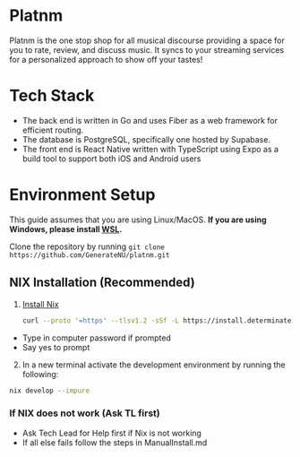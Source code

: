 # Platnm

Platnm is the one stop shop for all musical discourse providing a space for you to rate, review, and discuss music. It syncs to your streaming services for a personalized approach to show off your tastes!

# Tech Stack

- The back end is written in Go and uses Fiber as a web framework for efficient routing.
- The database is PostgreSQL, specifically one hosted by Supabase.
- The front end is React Native written with TypeScript using Expo as a build tool to support both iOS and Android users

# Environment Setup

This guide assumes that you are using Linux/MacOS. **If you are using Windows, please install [WSL](https://learn.microsoft.com/en-us/windows/wsl/install).**

Clone the repository by running `git clone https://github.com/GenerateNU/platnm.git`

## NIX Installation (Recommended)
1. [Install Nix](https://zero-to-nix.com/start/install)
   <!-- markdownlint-disable MD013 -->
   ```sh
   curl --proto '=https' --tlsv1.2 -sSf -L https://install.determinate.systems/nix | sh -s -- install
   ```
   <!-- markdownlint-enable MD013 -->
  - Type in computer password if prompted
  - Say yes to prompt
  
2. In a new terminal activate the development environment by running the following:

<!-- markdownlint-disable MD013 -->
   ```sh
   nix develop --impure
   ```
<!-- markdownlint-enable MD013 -->


### If NIX does not work (Ask TL first)
- Ask Tech Lead for Help first if Nix is not working
- If all else fails follow the steps in ManualInstall.md
